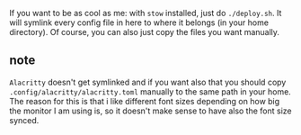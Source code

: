 If you want to be as cool as me: with `stow` installed, just do `./deploy.sh`.
It will symlink every config file in here to where it belongs (in your home directory). Of course, you can also just copy the files you want manually.

## note
`Alacritty` doesn't get symlinked and if you want also that you should copy `.config/alacritty/alacritty.toml` manually to the same path in your home. 
The reason for this is that i like different font sizes depending on how big the monitor I am using is, so it doesn't make sense to have also the font size synced.

